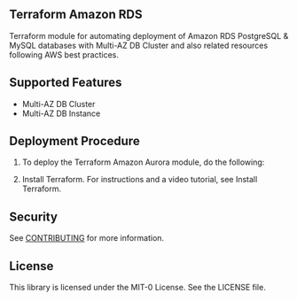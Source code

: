 ## Terraform Amazon RDS

Terraform module for automating deployment of Amazon RDS PostgreSQL & MySQL databases with Multi-AZ DB Cluster and also related resources following AWS best practices.

## Supported Features

- Multi-AZ DB Cluster
- Multi-AZ DB Instance

## Deployment Procedure

  1. To deploy the Terraform Amazon Aurora module, do the following:

  2. Install Terraform. For instructions and a video tutorial, see Install Terraform.

## Security

See [CONTRIBUTING](CONTRIBUTING.md#security-issue-notifications) for more information.

## License

This library is licensed under the MIT-0 License. See the LICENSE file.

